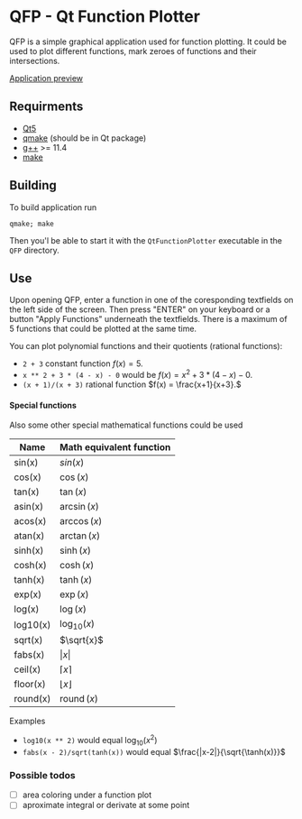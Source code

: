 # QFP - Qt Function Plotter

QFP is a simple graphical application used for function plotting. It could be used to plot different functions, mark zeroes of functions and their intersections. 

[Application preview](img/preview.png)

## Requirments
- [Qt5](https://github.com/qt/qt5)
- [qmake](https://doc.qt.io/qt-6/qmake-manual) (should be in Qt package)
- [g++](https://gcc.gnu.org/releases.html)  >= 11.4
- [make](https://www.gnu.org/software/make/)

## Building
To build application run 
```
qmake; make
```

Then you'l be able to start it with the `QtFunctionPlotter` executable in the `QFP` directory.


## Use
Upon opening QFP, enter a function in one of the coresponding textfields on the left side of the screen. Then press "ENTER" on your keyboard or a button "Apply Functions" underneath the textfields. There is a maximum of 5 functions that could be plotted at the same time.

You can plot polynomial functions and their quotients (rational functions):
- `2 + 3` constant function $f(x) = 5$.
-  `x ** 2 + 3 * (4 - x) - 0` would be $f(x) = x^2 + 3 * (4-x) - 0.$
- `(x + 1)/(x + 3)` rational function $f(x) = \frac{x+1}{x+3}.$

#### Special functions
Also some other special mathematical functions could be used

| Name | Math equivalent function |
|---------------|--------------|
| sin(x)        | $sin(x)$  |
| cos(x)        | $\cos(x)$  |
| tan(x)        | $\tan(x)$  |
| asin(x)       | $\arcsin(x)$ |
| acos(x)       | $\arccos(x)$ |
| atan(x)       | $\arctan(x)$ |
| sinh(x)       | $\sinh(x)$ |
| cosh(x)       | $\cosh(x)$ |
| tanh(x)       | $\tanh(x)$ |
| exp(x)        | $\exp(x)$  |
| log(x)        | $\log(x)$  |
| log10(x)      | $\log_{10}(x)$ |
| sqrt(x)       | $\sqrt{x}$ |
| fabs(x)       | $\|x\|$      |
| ceil(x)       | $\lceil x \rceil$ |
| floor(x)      | $\lfloor x \rfloor$ |
| round(x)      | $\operatorname{round}(x)$ |


Examples
- `log10(x ** 2)` would equal $\log_{10}(x^2)$
- `fabs(x - 2)/sqrt(tanh(x))` would equal $\frac{|x-2|}{\sqrt{\tanh(x)}}$

### Possible todos
- [ ] area coloring under a function plot
- [ ] aproximate integral or derivate at some point